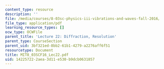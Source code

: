 ```yaml
---
content_type: resource
description: ''
file: /media/courses/8-03sc-physics-iii-vibrations-and-waves-fall-2016/142257222aea3d11e530b9dcb0631857_MIT8_03SCF16_Lec22.pdf
file_type: application/pdf
learning_resource_types: []
ocw_type: OCWFile
parent_title: 'Lecture 22: Diffraction, Resolution'
parent_type: CourseSection
parent_uid: 3bf321ed-8bb2-61b1-4279-a2276aff6f51
resourcetype: Document
title: MIT8_03SCF16_Lec22.pdf
uid: 14225722-2aea-3d11-e530-b9dcb0631857
---
```

